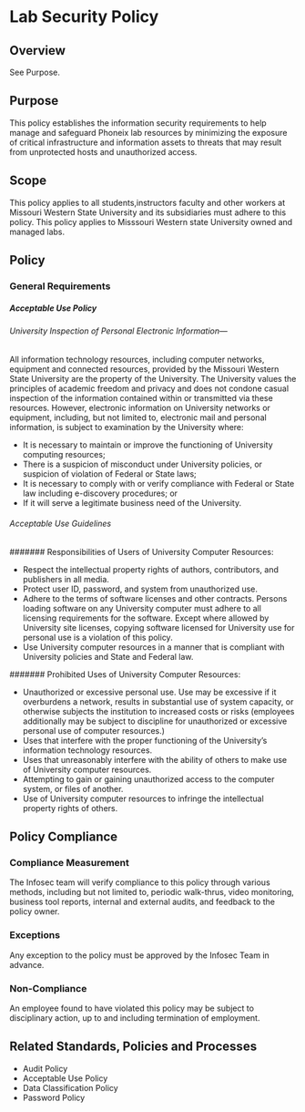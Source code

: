 # Lab Security Policy

## Overview
See Purpose.

## Purpose
This policy establishes the information security requirements to help manage and safeguard Phoneix lab
resources by minimizing the exposure of critical infrastructure and information assets to threats that may result from unprotected hosts and unauthorized access.

## Scope
This policy applies to all students,instructors faculty and other workers at
Missouri Western State University and its subsidiaries must adhere to this policy. This policy applies to
Misssouri Western state University owned and managed labs.

## Policy
### General Requirements
##### Acceptable Use Policy
###### University Inspection of Personal Electronic Information—
All information technology resources, including computer networks, equipment and connected resources, provided by the Missouri Western State University are the property of the University.  The University values the principles of academic freedom and privacy and does not condone casual inspection of the information contained within or transmitted via these resources.  However, electronic information on University networks or equipment, including, but not limited to, electronic mail and personal information, is subject to examination by the University where: 

* It is necessary to maintain or improve the functioning of University computing resources;
* There is a suspicion of misconduct under University policies, or suspicion of violation of Federal or State laws; 
*	It is necessary to comply with or verify compliance with Federal or State law including e-discovery procedures; or
*	If it will serve a legitimate business need of the University.

###### Acceptable Use Guidelines 
####### Responsibilities of Users of University Computer Resources: 
*	Respect the intellectual property rights of authors, contributors, and publishers in all media.
*	Protect user ID, password, and system from unauthorized use.
*	Adhere to the terms of software licenses and other contracts. Persons loading software on any University computer must adhere to all licensing requirements for the software. Except where allowed by University site licenses, copying software licensed for University use for personal use is a violation of this policy.
*	Use University computer resources in a manner that is compliant with University policies and State and Federal law.

####### Prohibited Uses of University Computer Resources: 
*	Unauthorized or excessive personal use. Use may be excessive if it overburdens a network, results in substantial use of system capacity, or otherwise subjects the institution to increased costs or risks (employees additionally may be subject to discipline for unauthorized or excessive personal use of computer resources.)
*	Uses that interfere with the proper functioning of the University’s information technology resources.
*	Uses that unreasonably interfere with the ability of others to make use of University computer resources.
*	Attempting to gain or gaining unauthorized access to the computer system, or files of another.
*	Use of University computer resources to infringe the intellectual property rights of others.




## Policy Compliance
### Compliance Measurement
The Infosec team will verify compliance to this policy through various methods, including but
not limited to, periodic walk-thrus, video monitoring, business tool reports, internal and external
audits, and feedback to the policy owner.
### Exceptions
Any exception to the policy must be approved by the Infosec Team in advance.
### Non-Compliance
An employee found to have violated this policy may be subject to disciplinary action, up to and
including termination of employment.

## Related Standards, Policies and Processes
* Audit Policy
* Acceptable Use Policy
* Data Classification Policy
* Password Policy
